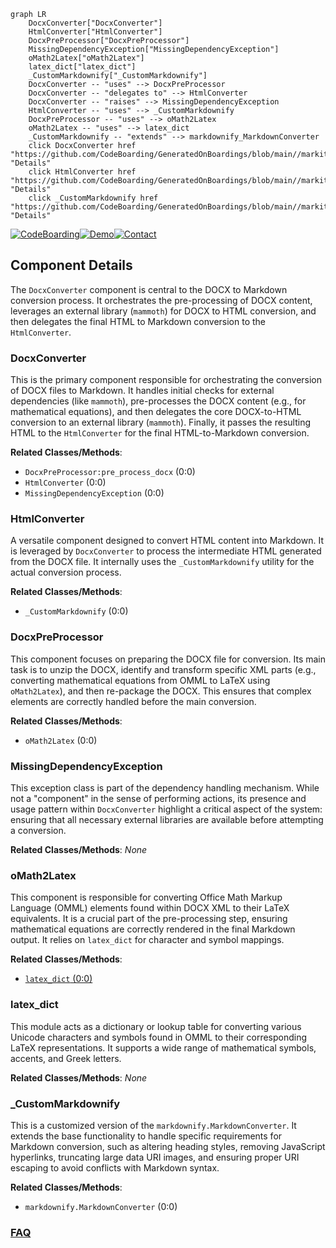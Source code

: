 ```mermaid
graph LR
    DocxConverter["DocxConverter"]
    HtmlConverter["HtmlConverter"]
    DocxPreProcessor["DocxPreProcessor"]
    MissingDependencyException["MissingDependencyException"]
    oMath2Latex["oMath2Latex"]
    latex_dict["latex_dict"]
    _CustomMarkdownify["_CustomMarkdownify"]
    DocxConverter -- "uses" --> DocxPreProcessor
    DocxConverter -- "delegates to" --> HtmlConverter
    DocxConverter -- "raises" --> MissingDependencyException
    HtmlConverter -- "uses" --> _CustomMarkdownify
    DocxPreProcessor -- "uses" --> oMath2Latex
    oMath2Latex -- "uses" --> latex_dict
    _CustomMarkdownify -- "extends" --> markdownify_MarkdownConverter
    click DocxConverter href "https://github.com/CodeBoarding/GeneratedOnBoardings/blob/main//markitdown/DocxConverter.md" "Details"
    click HtmlConverter href "https://github.com/CodeBoarding/GeneratedOnBoardings/blob/main//markitdown/HtmlConverter.md" "Details"
    click _CustomMarkdownify href "https://github.com/CodeBoarding/GeneratedOnBoardings/blob/main//markitdown/_CustomMarkdownify.md" "Details"
```
[![CodeBoarding](https://img.shields.io/badge/Generated%20by-CodeBoarding-9cf?style=flat-square)](https://github.com/CodeBoarding/GeneratedOnBoardings)[![Demo](https://img.shields.io/badge/Try%20our-Demo-blue?style=flat-square)](https://www.codeboarding.org/demo)[![Contact](https://img.shields.io/badge/Contact%20us%20-%20contact@codeboarding.org-lightgrey?style=flat-square)](mailto:contact@codeboarding.org)

## Component Details

The `DocxConverter` component is central to the DOCX to Markdown conversion process. It orchestrates the pre-processing of DOCX content, leverages an external library (`mammoth`) for DOCX to HTML conversion, and then delegates the final HTML to Markdown conversion to the `HtmlConverter`.

### DocxConverter
This is the primary component responsible for orchestrating the conversion of DOCX files to Markdown. It handles initial checks for external dependencies (like `mammoth`), pre-processes the DOCX content (e.g., for mathematical equations), and then delegates the core DOCX-to-HTML conversion to an external library (`mammoth`). Finally, it passes the resulting HTML to the `HtmlConverter` for the final HTML-to-Markdown conversion.


**Related Classes/Methods**:

- `DocxPreProcessor:pre_process_docx` (0:0)
- `HtmlConverter` (0:0)
- `MissingDependencyException` (0:0)


### HtmlConverter
A versatile component designed to convert HTML content into Markdown. It is leveraged by `DocxConverter` to process the intermediate HTML generated from the DOCX file. It internally uses the `_CustomMarkdownify` utility for the actual conversion process.


**Related Classes/Methods**:

- `_CustomMarkdownify` (0:0)


### DocxPreProcessor
This component focuses on preparing the DOCX file for conversion. Its main task is to unzip the DOCX, identify and transform specific XML parts (e.g., converting mathematical equations from OMML to LaTeX using `oMath2Latex`), and then re-package the DOCX. This ensures that complex elements are correctly handled before the main conversion.


**Related Classes/Methods**:

- `oMath2Latex` (0:0)


### MissingDependencyException
This exception class is part of the dependency handling mechanism. While not a "component" in the sense of performing actions, its presence and usage pattern within `DocxConverter` highlight a critical aspect of the system: ensuring that all necessary external libraries are available before attempting a conversion.


**Related Classes/Methods**: _None_

### oMath2Latex
This component is responsible for converting Office Math Markup Language (OMML) elements found within DOCX XML to their LaTeX equivalents. It is a crucial part of the pre-processing step, ensuring mathematical equations are correctly rendered in the final Markdown output. It relies on `latex_dict` for character and symbol mappings.


**Related Classes/Methods**:

- <a href="https://github.com/microsoft/markitdown/blob/master/packages/markitdown/src/markitdown/converter_utils/docx/math/latex_dict.py#L0-L0" target="_blank" rel="noopener noreferrer">`latex_dict` (0:0)</a>


### latex_dict
This module acts as a dictionary or lookup table for converting various Unicode characters and symbols found in OMML to their corresponding LaTeX representations. It supports a wide range of mathematical symbols, accents, and Greek letters.


**Related Classes/Methods**: _None_

### _CustomMarkdownify
This is a customized version of the `markdownify.MarkdownConverter`. It extends the base functionality to handle specific requirements for Markdown conversion, such as altering heading styles, removing JavaScript hyperlinks, truncating large data URI images, and ensuring proper URI escaping to avoid conflicts with Markdown syntax.


**Related Classes/Methods**:

- `markdownify.MarkdownConverter` (0:0)




### [FAQ](https://github.com/CodeBoarding/GeneratedOnBoardings/tree/main?tab=readme-ov-file#faq)